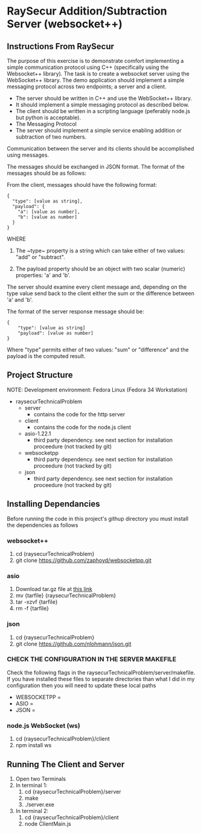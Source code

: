 # RaySecur Addition/Subtraction Server (websocket++)
## Instructions From RaySecur
The purpose of this exercise is to demonstrate comfort implementing a simple communication protocol using C++ (specifically using the Websocket++ library). The task is to create a websocket server using the WebSocket++ library. The demo application should implement a simple messaging protocol across two endpoints; a server and a client.

* The server should be written in C++ and use the WebSocket++ library.
* It should implement a simple messaging protocol as described below.
* The client should be written in a scripting language (peferably node.js but python is acceptable). 
* The Messaging Protocol
* The server should implement a simple service enabling addition or subtraction of two numbers.

Communication between the server and its clients should be accomplished using messages.

The messages should be exchanged in JSON format. The format of the messages should be as follows: 

From the client, messages should have the following format:
```
{
  "type": [value as string],
  "payload": {
    "a": [value as number],
    "b": [value as number]
  }
} 
```
WHERE
1. The ~type~ property is a string which can take either of two values: "add" or "subtract".

2. The payload property should be an object with two scalar (numeric) properties: 'a' and 'b'.

The server should examine every client message and, depending on the type value send back to the client either the sum or the difference between 'a' and 'b'. 

The format of the server response message should be:
```
{
    "type": [value as string]
    "payload": [value as number] 
}
```
Where "type" permits either of two values: "sum" or "difference" and the payload is the computed result.


## Project Structure
NOTE: Development environment: Fedora Linux (Fedora 34 Workstation)
* raysecurTechnicalProblem
    * server
        * contains the code for the http server
    * client
        * contains the code for the node.js client
    * asio-1.22.1
        * third party dependency. see next section for installation proceedure (not tracked by git)
    * websocketpp
        * third party dependency. see next section for installation proceedure (not tracked by git)
    * json
        * third party dependency. see next section for installation proceedure (not tracked by git)


## Installing Dependancies
Before running the code in this project's githup directory you must install the dependencies as follows

### websocket++
1. cd {raysecurTechnicalProblem}
2. git clone https://github.com/zaphoyd/websocketpp.git

### asio
1. Download tar.gz file at [this link](https://sourceforge.net/projects/asio/files/asio/1.22.1%20%28Stable%29/)
2. mv {tarfile} {raysecurTechnicalProblem}
3. tar -xzvf {tarfile}
4. rm -f {tarfile}

### json
1. cd {raysecurTechnicalProblem}
2. git clone https://github.com/nlohmann/json.git

### CHECK THE CONFIGURATION IN THE SERVER MAKEFILE
Check the following flags in the raysecurTechnicalProblem/server/makefile. If you have installed these files to separate directories than what I did in my configuration then you will need to update these local paths
* WEBSOCKETPP =
* ASIO = 
* JSON = 

### node.js WebSocket (ws)
1. cd {raysecurTechnicalProblem}/client
2. npm install ws

## Running The Client and Server
1. Open two Terminals
2. In terminal 1:
    1. cd {raysecurTechnicalProblem}/server
    2. make
    3. ./server.exe
3. In terminal 2:
    1. cd {raysecurTechnicalProblem}/client
    2. node ClientMain.js

